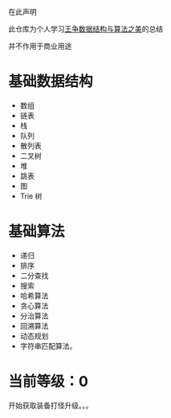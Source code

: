 在此声明

此仓库为个人学习[王争数据结构与算法之美](https://time.geekbang.org/column/article/40447)的总结

并不作用于商业用途

# 基础数据结构

+ 数组
+ 链表
+ 栈
+ 队列
+ 散列表
+ 二叉树
+ 堆
+ 跳表
+ 图
+ Trie 树

# 基础算法

+ 递归
+ 排序
+ 二分查找
+ 搜索
+ 哈希算法
+ 贪心算法
+ 分治算法
+ 回溯算法
+ 动态规划
+ 字符串匹配算法。

# 当前等级：0

 开始获取装备打怪升级。。。